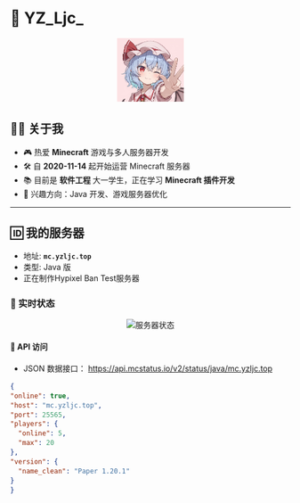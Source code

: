 # 👋 YZ_Ljc_

<p align="center">
  <img src="./img/self.png" alt="我的头像" width="120"/>
</p>

## 🧑‍💻 关于我
- 🎮 热爱 **Minecraft** 游戏与多人服务器开发  
- 🛠️ 自 **2020-11-14** 起开始运营 Minecraft 服务器  
- 📚 目前是 **软件工程** 大一学生，正在学习 **Minecraft 插件开发**  
- 🌱 兴趣方向：Java 开发、游戏服务器优化  

---

## 🆔 我的服务器
- 地址: **`mc.yzljc.top`**  
- 类型: Java 版  
- 正在制作Hypixel Ban Test服务器

### 📡 实时状态  
<p align="center">
  <img src="https://api.mcstatus.io/v2/widget/java/mc.yzljc.top?dark=true&rounded=true" alt="服务器状态" width="300"/>
</p>

#### 🔗 API 访问  
- JSON 数据接口：
https://api.mcstatus.io/v2/status/java/mc.yzljc.top

```json
{
"online": true,
"host": "mc.yzljc.top",
"port": 25565,
"players": {
  "online": 5,
  "max": 20
},
"version": {
  "name_clean": "Paper 1.20.1"
}
}
